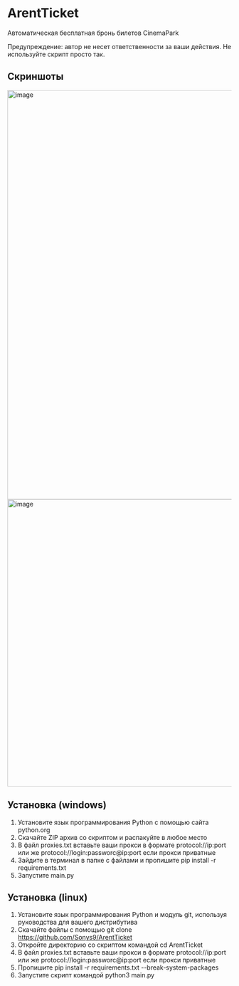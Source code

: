 # ArentTicket
Автоматическая бесплатная бронь билетов CinemaPark

Предупреждение: автор не несет ответственности за ваши действия. Не используйте скрипт просто так.

## Скриншоты
<img width="633" height="919" alt="image" src="https://github.com/user-attachments/assets/868b674c-d611-4cbd-b3fe-faca95837817" />
<img width="630" height="645" alt="image" src="https://github.com/user-attachments/assets/9e2d876b-b73b-4adf-9dde-73c2a95e7abb" />

## Установка (windows)
1. Установите язык программирования Python с помощью сайта python.org
2. Скачайте ZIP архив со скриптом и распакуйте в любое место
3. В файл proxies.txt вставьте ваши прокси в формате protocol://ip:port или же protocol://login:passworc@ip:port если прокси приватные
4. Зайдите в терминал в папке с файлами и пропишите pip install -r requirements.txt
5. Запустите main.py

## Установка (linux)
1. Установите язык программирования Python и модуль git, используя руководства для вашего дистрибутива
2. Скачайте файлы с помощью git clone https://github.com/Sonys9/ArentTicket
3. Откройте директорию со скриптом командой cd ArentTicket
4. В файл proxies.txt вставьте ваши прокси в формате protocol://ip:port или же protocol://login:passworc@ip:port если прокси приватные
5. Пропишите pip install -r requirements.txt --break-system-packages
6. Запустите скрипт командой python3 main.py
